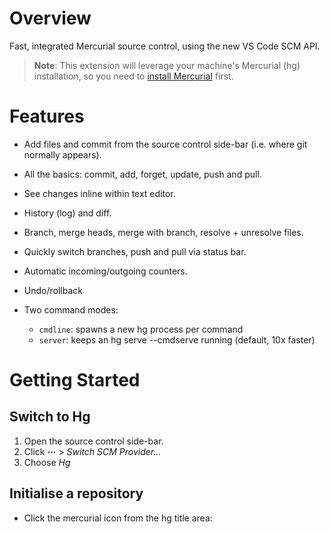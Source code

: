 # Overview

Fast, integrated Mercurial source control, using the new VS Code SCM API.

> **Note**: This extension will leverage your 
> machine's Mercurial (hg) installation, 
> so you need to [install Mercurial](https://www.mercurial-scm.org) first. 

# Features

 * Add files and commit from the source control side-bar (i.e. where git normally appears).

 * All the basics: commit, add, forget,  update, push and pull. 

 * See changes inline within text editor. 

 * History (log) and diff.

 * Branch, merge heads, merge with branch, resolve + unresolve files.

 * Quickly switch branches, push and pull via status bar.

 * Automatic incoming/outgoing counters. 

 * Undo/rollback

 * Two command modes:
    * `cmdline`: spawns a new hg process per command
    * `server`: keeps an hg serve --cmdserve running (default, 10x faster)

# Getting Started

## Switch to Hg

 1. Open the source control side-bar. 
 1. Click **⋯** > _Switch SCM Provider..._
 1. Choose _Hg_

## Initialise a repository

 * Click the mercurial icon from the hg title area: